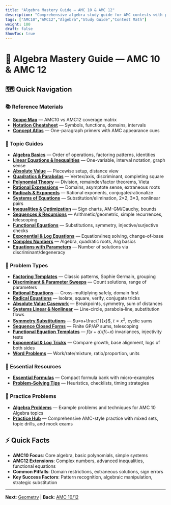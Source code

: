 ```yaml
---
title: "Algebra Mastery Guide — AMC 10 & AMC 12"
description: "Comprehensive algebra study guide for AMC contests with problem patterns, formulas, and strategies."
tags: ["AMC10","AMC12","Algebra","Study Guide","Contest Math"]
weight: 100
draft: false
ShowToc: true
---
```


# 🎯 Algebra Mastery Guide — AMC 10 & AMC 12

## 🗺️ Quick Navigation

### 📚 Reference Materials
- **[Scope Map](reference/scope-map)** — AMC10 vs AMC12 coverage matrix
- **[Notation Cheatsheet](reference/notation-cheatsheet)** — Symbols, functions, domains, intervals
- **[Concept Atlas](reference/concept-atlas)** — One-paragraph primers with AMC appearance cues

### 📖 Topic Guides
- **[Algebra Basics](topics/algebra-basics)** — Order of operations, factoring patterns, identities
- **[Linear Equations & Inequalities](topics/linear-equations-and-inequalities)** — One-variable, interval notation, graph sense
- **[Absolute Value](topics/absolute-value-equations-inequalities)** — Piecewise setup, distance view
- **[Quadratics & Parabolas](topics/quadratics-and-parabolas)** — Vertex/axis, discriminant, completing square
- **[Polynomial Theory](topics/polynomial-theory)** — Division, remainder/factor theorems, Vieta
- **[Rational Expressions](topics/rational-expressions-and-equations)** — Domains, asymptote sense, extraneous roots
- **[Radicals & Exponents](topics/radicals-and-exponents)** — Rational exponents, conjugate/rationalize
- **[Systems of Equations](topics/systems-of-equations)** — Substitution/elimination, 2×2, 3×3, nonlinear pairs
- **[Inequalities & Optimization](topics/inequalities-and-optimization)** — Sign charts, AM-GM/Cauchy, bounds
- **[Sequences & Recursions](topics/sequences-and-recursions)** — Arithmetic/geometric, simple recurrences, telescoping
- **[Functional Equations](topics/functional-equations-light)** — Substitutions, symmetry, injective/surjective checks
- **[Exponential & Log Equations](topics/exponential-and-log-equations)** — Equation/ineq solving, change-of-base
- **[Complex Numbers](topics/complex-numbers-light)** — Algebra, quadratic roots, Arg basics
- **[Equations with Parameters](topics/equations-with-parameters)** — Number of solutions via discriminant/degeneracy

### 🧩 Problem Types
- **[Factoring Templates](problem-types/factoring-templates)** — Classic patterns, Sophie Germain, grouping
- **[Discriminant & Parameter Sweeps](problem-types/discriminant-and-parameter-sweeps)** — Count solutions, range of parameters
- **[Rational Equations](problem-types/rational-equations-extraneous)** — Cross-multiplying safely, domain first
- **[Radical Equations](problem-types/radical-equations)** — Isolate, square, verify, conjugate tricks
- **[Absolute Value Casework](problem-types/absolute-value-casework)** — Breakpoints, symmetry, sum of distances
- **[Systems Linear & Nonlinear](problem-types/systems-linear-and-nonlinear)** — Line-circle, parabola-line, substitution flows
- **[Symmetry Substitutions](problem-types/symmetry-substitutions)** — $u=x+\frac{1}{x}$, $t=x^2$, cyclic sums
- **[Sequence Closed Forms](problem-types/sequence-closed-forms)** — Finite GP/AP sums, telescoping
- **[Functional Equation Templates](problem-types/functional-equation-templates)** — $f(x+a)/f(-x)$ invariances, injectivity tests
- **[Exponential & Log Tricks](problem-types/exponential-log-tricks)** — Compare growth, base alignment, logs of both sides
- **[Word Problems](problem-types/word-problems-algebraic-models)** — Work/rate/mixture, ratio/proportion, units

### 📏 Essential Resources
- **[Essential Formulas](formulas/essential-formulas)** — Compact formula bank with micro-examples
- **[Problem-Solving Tips](tips/problem-solving-tips)** — Heuristics, checklists, timing strategies

### 🧮 Practice Problems
- **[Algebra Problems](problems)** — Example problems and techniques for AMC 10 Algebra topics
- **[Practice Hub](practice)** — Comprehensive AMC-style practice with mixed sets, topic drills, and mock exams

## ⚡ Quick Facts

- **AMC10 Focus**: Core algebra, basic polynomials, simple systems
- **AMC12 Extensions**: Complex numbers, advanced inequalities, functional equations
- **Common Pitfalls**: Domain restrictions, extraneous solutions, sign errors
- **Key Success Factors**: Pattern recognition, algebraic manipulation, strategic substitution

---

**Next**: [Geometry](../geometry) | **Back**: [AMC 10/12](../)